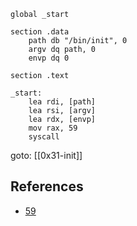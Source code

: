 ```
global _start

section .data
    path db "/bin/init", 0
    argv dq path, 0
    envp dq 0

section .text

_start:
    lea rdi, [path]
    lea rsi, [argv]
    lea rdx, [envp]
    mov rax, 59
    syscall
```

goto: [[0x31-init]]

## References
- [59](https://elixir.bootlin.com/linux/v6.12.6/source/tools/arch/x86/include/uapi/asm/unistd_64.h#L6)
